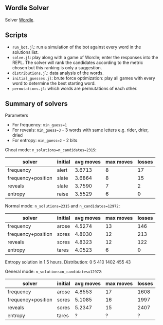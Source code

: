 ## Wordle Solver

Solver [Wordle](https://www.nytimes.com/games/wordle/index.html).

## Scripts

- `run_bot.jl`: run a simulation of the bot against every word in the solutions list.
- `solve.jl`: play along with a game of Wordle; enter the responses into the REPL. The solver will rank the candidates according to the metric chosen but this ranking is only a suggestion.
- `distributions.jl`: data analysis of the words.
- `initial_guesses.jl`: brute force optimization: play all games with every word to determine the best starting word.
- `permutations.jl`: which words are permutations of each other.


## Summary of solvers

Parameters
- For frequency: `min_guess=1`
- For reveals: `min_guess=3` - 3 words with same letters e.g. rider, drier, dried
- For entropy: `min_guess=2` - 2 bits

Cheat mode: `n_solutions=n_candidates=2315`:
<table class="tg">
<thead>
  <tr>
    <th class="tg-0pky">solver</th>
    <th class="tg-0pky">initial</td>
    <th class="tg-0pky">avg moves</th>
    <th class="tg-0lax">max moves</th>
    <th class="tg-0lax">losses</th>
  </tr>
</thead>
<tbody>
  <tr>
    <td class="tg-0pky">frequency</td>
    <td class="tg-0pky">alert</td>
    <td class="tg-0pky">3.6713</td>
    <td class="tg-0lax">8</td>
    <td class="tg-0lax">17</td>
  </tr>
  <tr>
    <td class="tg-0pky">frequency+position</td>
    <td class="tg-0pky">slate</td>
    <td class="tg-0pky">3.6864</td>
    <td class="tg-0lax">8</td>
    <td class="tg-0lax">15</td>
  </tr>
    <tr>
    <td class="tg-0pky">reveals</td>
    <td class="tg-0pky">slate</td>
    <td class="tg-0pky">3.7590</td>
    <td class="tg-0lax">7</td>
    <td class="tg-0lax">2</td>
  </tr>
  </tr>
    <tr>
    <td class="tg-0pky">entropy</td>
    <td class="tg-0pky">raise</td>
    <td class="tg-0lax">3.5529</td>
    <td class="tg-0pky">6</td>
    <td class="tg-0lax">0</td>
  </tr>
</tbody>
</table>

Normal mode: `n_solutions=2315` and `n_candidates=12972`:
<table class="tg">
<thead>
  <tr>
    <th class="tg-0pky">solver</th>
    <th class="tg-0pky">initial</td>
    <th class="tg-0pky">avg moves</th>
    <th class="tg-0lax">max moves</th>
    <th class="tg-0lax">losses</th>
  </tr>
</thead>
<tbody>
  <tr>
    <td class="tg-0pky">frequency</td>
    <td class="tg-0lax">arose</td>
    <td class="tg-0lax">4.5274</td>
    <td class="tg-0lax">13</td>
    <td class="tg-0lax">146</td>
  </tr>
  <tr>
    <td class="tg-0pky">frequency+position</td>
    <td class="tg-0lax">sores</td>
    <td class="tg-0lax">4.8030</td>
    <td class="tg-0lax">12</td>
    <td class="tg-0lax">213</td>
  </tr>
    <tr>
    <td class="tg-0pky">reveals</td>
    <td class="tg-0lax">sores</td>
    <td class="tg-0lax">4.8323</td>
    <td class="tg-0lax">12</td>
    <td class="tg-0lax">122</td>
  </tr>
  </tr>
    <tr>
    <td class="tg-0pky">entropy</td>
    <td class="tg-0lax">tares</td>
    <td class="tg-0lax">4.0523</td>
    <td class="tg-0lax">6</td>
    <td class="tg-0lax">0</td>
  </tr>
</tbody>
</table>

Entropy solution in 1.5 hours. Distribution: 0 5 410 1402 455 43

General mode: `n_solutions=n_candidates=12972`:
<table class="tg">
<thead>
  <tr>
    <th class="tg-0pky">solver</th>
    <th class="tg-0pky">initial</td>
    <th class="tg-0pky">avg moves</th>
    <th class="tg-0lax">max moves</th>
    <th class="tg-0lax">losses</th>
  </tr>
</thead>
<tbody>
  <tr>
    <td class="tg-0pky">frequency</td>
    <td class="tg-0lax">arose</td>
    <td class="tg-0lax">4.8553</td>
    <td class="tg-0lax">17</td>
    <td class="tg-0lax">1608</td>
  </tr>
  <tr>
    <td class="tg-0pky">frequency+position</td>
    <td class="tg-0lax">sores</td>
    <td class="tg-0lax">5.1085</td>
    <td class="tg-0lax">16</td>
    <td class="tg-0lax">1997</td>
  </tr>
    <tr>
    <td class="tg-0pky">reveals</td>
    <td class="tg-0lax">sores</td>
    <td class="tg-0lax">5.2347</td>
    <td class="tg-0lax">15</td>
    <td class="tg-0lax">2407</td>
  </tr>
  </tr>
    <tr>
    <td class="tg-0pky">entropy</td>
    <td class="tg-0lax">tares</td>
    <td class="tg-0lax">?</td>
    <td class="tg-0lax">?</td>
    <td class="tg-0lax">?</td>
  </tr>
</tbody>
</table>

